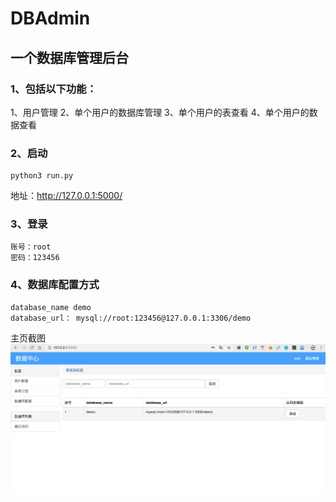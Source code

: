 # DBAdmin
## 一个数据库管理后台

### 1、包括以下功能：
1、用户管理
2、单个用户的数据库管理
3、单个用户的表查看
4、单个用户的数据查看

### 2、启动
```
python3 run.py

```
地址：http://127.0.0.1:5000/

### 3、登录
```
账号：root
密码：123456
```

### 4、数据库配置方式
```
database_name demo
database_url： mysql://root:123456@127.0.0.1:3306/demo
```

主页截图
![](image/main.png)

